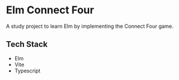 # Elm Connect Four

A study project to learn Elm by implementing the Connect Four game.

## Tech Stack

- Elm
- Vite
- Typescript
